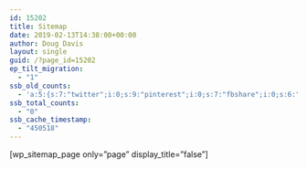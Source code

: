 ```yaml
---
id: 15202
title: Sitemap
date: 2019-02-13T14:38:00+00:00
author: Doug Davis
layout: single
guid: /?page_id=15202
ep_tilt_migration:
  - "1"
ssb_old_counts:
  - 'a:5:{s:7:"twitter";i:0;s:9:"pinterest";i:0;s:7:"fbshare";i:0;s:6:"reddit";i:0;s:6:"tumblr";N;}'
ssb_total_counts:
  - "0"
ssb_cache_timestamp:
  - "450518"
---
```

[wp\_sitemap\_page only=&#8221;page&#8221; display_title=&#8221;false&#8221;]
